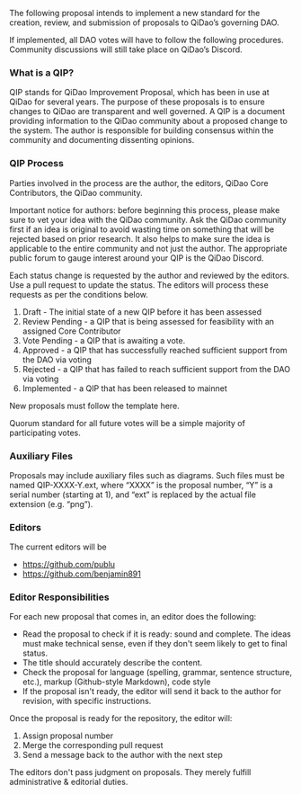 The following proposal intends to implement a new standard for the creation, review, and submission of proposals to QiDao’s governing DAO.

If implemented, all DAO votes will have to follow the following procedures. Community discussions will still take place on QiDao’s Discord.

### What is a QIP?

QIP stands for QiDao Improvement Proposal, which has been in use at QiDao for several years. The purpose of these proposals is to ensure changes to QiDao are transparent and well governed. A QIP is a document providing information to the QiDao community about a proposed change to the system. The author is responsible for building consensus within the community and documenting dissenting opinions.

### QIP Process

Parties involved in the process are the author, the editors, QiDao Core Contributors, the QiDao community.

Important notice for authors: before beginning this process, please make sure to vet your idea with the QiDao community. Ask the QiDao community first if an idea is original to avoid wasting time on something that will be rejected based on prior research. It also helps to make sure the idea is applicable to the entire community and not just the author. The appropriate public forum to gauge interest around your QIP is the QiDao Discord.

Each status change is requested by the author and reviewed by the editors. Use a pull request to update the status. The editors will process these requests as per the conditions below.

1. Draft - The initial state of a new QIP before it has been assessed
2. Review Pending - a QIP that is being assessed for feasibility with an assigned Core Contributor
3. Vote Pending - a QIP that is awaiting a vote.
4. Approved - a QIP that has successfully reached sufficient support from the DAO via voting
5. Rejected - a QIP that has failed to reach sufficient support from the DAO via voting
6. Implemented - a QIP that has been released to mainnet

New proposals must follow the template here.

Quorum standard for all future votes will be a simple majority of participating votes.

### Auxiliary Files

Proposals may include auxiliary files such as diagrams. Such files must be named QIP-XXXX-Y.ext, where “XXXX” is the proposal number, “Y” is a serial number (starting at 1), and “ext” is replaced by the actual file extension (e.g. “png”).

### Editors

The current editors will be

* https://github.com/publu
* https://github.com/benjamin891

### Editor Responsibilities

For each new proposal that comes in, an editor does the following:

* Read the proposal to check if it is ready: sound and complete. The ideas must make technical sense, even if they don't seem likely to get to final status.
* The title should accurately describe the content.
* Check the proposal for language (spelling, grammar, sentence structure, etc.), markup (Github-style Markdown), code style
* If the proposal isn't ready, the editor will send it back to the author for revision, with specific instructions.

Once the proposal is ready for the repository, the editor will:

1. Assign proposal number
2. Merge the corresponding pull request
3. Send a message back to the author with the next step

The editors don't pass judgment on proposals. They merely fulfill administrative & editorial duties.

